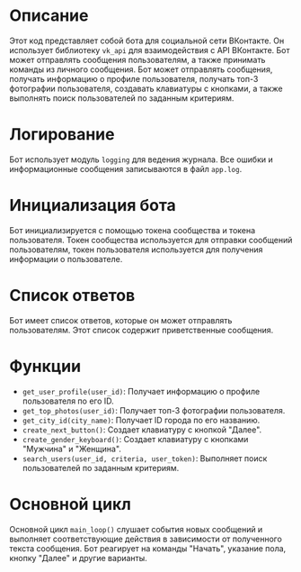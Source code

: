 # Описание

Этот код представляет собой бота для социальной сети ВКонтакте. Он использует библиотеку `vk_api` для взаимодействия с API ВКонтакте. Бот может отправлять сообщения пользователям, а также принимать команды из личного сообщения.  Бот может отправлять сообщения, получать информацию о профиле пользователя, получать топ-3 фотографии пользователя, создавать клавиатуры с кнопками, а также выполнять поиск пользователей по заданным критериям.

# Логирование

Бот использует модуль `logging` для ведения журнала. Все ошибки и информационные сообщения записываются в файл `app.log`.

# Инициализация бота

Бот инициализируется с помощью токена сообщества и токена пользователя. Токен сообщества используется для отправки сообщений пользователям, токен пользователя используется для получения информации о пользователе.

# Список ответов

Бот имеет список ответов, которые он может отправлять пользователям. Этот список содержит приветственные сообщения.


# Функции

- `get_user_profile(user_id)`: Получает информацию о профиле пользователя по его ID.
- `get_top_photos(user_id)`: Получает топ-3 фотографии пользователя.
- `get_city_id(city_name)`: Получает ID города по его названию.
- `create_next_button()`: Создает клавиатуру с кнопкой "Далее".
- `create_gender_keyboard()`: Создает клавиатуру с кнопками "Мужчина" и "Женщина".
- `search_users(user_id, criteria, user_token)`: Выполняет поиск пользователей по заданным критериям.

# Основной цикл

Основной цикл `main_loop()` слушает события новых сообщений и выполняет соответствующие действия в зависимости от полученного текста сообщения. Бот реагирует на команды "Начать", указание пола, кнопку "Далее" и другие варианты.

